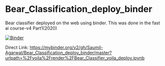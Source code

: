 # Bear_Classification_deploy_binder
 Bear classifier deployed on the web using binder. This was done in the fast ai course-v4  Part1(2020)

[![Binder](https://mybinder.org/badge_logo.svg)](https://mybinder.org/v2/gh/Saumil-Agarwal/Bear_Classification_deploy_binder/master?urlpath=%2Fvoila%2Frender%2FBear_Classifier_voila_deploy.ipynb)

Direct Link: https://mybinder.org/v2/gh/Saumil-Agarwal/Bear_Classification_deploy_binder/master?urlpath=%2Fvoila%2Frender%2FBear_Classifier_voila_deploy.ipynb
